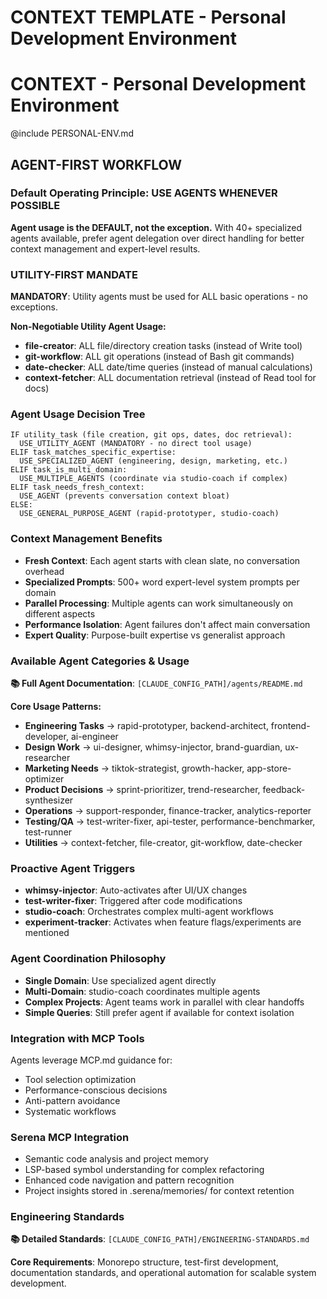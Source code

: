 # CONTEXT TEMPLATE - Personal Development Environment

<!-- 
This is a template version of CONTEXT.md for public sharing.
Create a PERSONAL-ENV.md file with your personal information following this structure:

## SYSTEM CONTEXT
Working with [YOUR_NAME] ([username]) on [OS] [ARCHITECTURE], [HARDWARE].

## ENVIRONMENT SPECIFICS
- Platform: [platform architecture]

## CRITICAL PATHS
- Home: [/path/to/home]
- Projects: [/path/to/projects] ([PROJECT_COUNT] projects)
- Claude Config: [/path/to/.claude]

## DEVELOPMENT ENVIRONMENT
- [Package Manager]
- Git: "[Your Name]" <your.email@domain.com>
- Editor: [editor]
- Shell: [shell]

## AGENT-SPECIFIC PATHS
**📚 Full Agent Documentation**: `[CLAUDE_CONFIG_PATH]/agents/README.md`

### Engineering Standards
**📚 Detailed Standards**: `[CLAUDE_CONFIG_PATH]/ENGINEERING-STANDARDS.md`
-->

# CONTEXT - Personal Development Environment

@include PERSONAL-ENV.md

## AGENT-FIRST WORKFLOW

### Default Operating Principle: USE AGENTS WHENEVER POSSIBLE
**Agent usage is the DEFAULT, not the exception.** With 40+ specialized agents available, prefer agent delegation over direct handling for better context management and expert-level results.

### UTILITY-FIRST MANDATE
**MANDATORY**: Utility agents must be used for ALL basic operations - no exceptions.

**Non-Negotiable Utility Agent Usage:**
- **file-creator**: ALL file/directory creation tasks (instead of Write tool)
- **git-workflow**: ALL git operations (instead of Bash git commands)  
- **date-checker**: ALL date/time queries (instead of manual calculations)
- **context-fetcher**: ALL documentation retrieval (instead of Read tool for docs)

### Agent Usage Decision Tree
```
IF utility_task (file creation, git ops, dates, doc retrieval):
  USE_UTILITY_AGENT (MANDATORY - no direct tool usage)
ELIF task_matches_specific_expertise:
  USE_SPECIALIZED_AGENT (engineering, design, marketing, etc.)
ELIF task_is_multi_domain:
  USE_MULTIPLE_AGENTS (coordinate via studio-coach if complex)
ELIF task_needs_fresh_context:
  USE_AGENT (prevents conversation context bloat)
ELSE:
  USE_GENERAL_PURPOSE_AGENT (rapid-prototyper, studio-coach)
```

### Context Management Benefits
- **Fresh Context**: Each agent starts with clean slate, no conversation overhead
- **Specialized Prompts**: 500+ word expert-level system prompts per domain
- **Parallel Processing**: Multiple agents can work simultaneously on different aspects
- **Performance Isolation**: Agent failures don't affect main conversation
- **Expert Quality**: Purpose-built expertise vs generalist approach

### Available Agent Categories & Usage
**📚 Full Agent Documentation**: `[CLAUDE_CONFIG_PATH]/agents/README.md`

**Core Usage Patterns:**
- **Engineering Tasks** → rapid-prototyper, backend-architect, frontend-developer, ai-engineer
- **Design Work** → ui-designer, whimsy-injector, brand-guardian, ux-researcher  
- **Marketing Needs** → tiktok-strategist, growth-hacker, app-store-optimizer
- **Product Decisions** → sprint-prioritizer, trend-researcher, feedback-synthesizer
- **Operations** → support-responder, finance-tracker, analytics-reporter
- **Testing/QA** → test-writer-fixer, api-tester, performance-benchmarker, test-runner
- **Utilities** → context-fetcher, file-creator, git-workflow, date-checker

### Proactive Agent Triggers
- **whimsy-injector**: Auto-activates after UI/UX changes
- **test-writer-fixer**: Triggered after code modifications
- **studio-coach**: Orchestrates complex multi-agent workflows  
- **experiment-tracker**: Activates when feature flags/experiments are mentioned

### Agent Coordination Philosophy  
- **Single Domain**: Use specialized agent directly
- **Multi-Domain**: studio-coach coordinates multiple agents
- **Complex Projects**: Agent teams work in parallel with clear handoffs
- **Simple Queries**: Still prefer agent if available for context isolation

### Integration with MCP Tools
Agents leverage MCP.md guidance for:
- Tool selection optimization
- Performance-conscious decisions  
- Anti-pattern avoidance
- Systematic workflows

### Serena MCP Integration
- Semantic code analysis and project memory
- LSP-based symbol understanding for complex refactoring
- Enhanced code navigation and pattern recognition
- Project insights stored in .serena/memories/ for context retention

### Engineering Standards
**📚 Detailed Standards**: `[CLAUDE_CONFIG_PATH]/ENGINEERING-STANDARDS.md`

**Core Requirements**: Monorepo structure, test-first development, documentation standards, and operational automation for scalable system development.